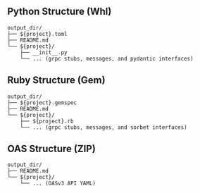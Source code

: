 ## Python Structure (Whl)
    output_dir/
    ├── ${project}.toml
    ├── README.md
    └── ${project}/
        ├── __init__.py
        └── ... (grpc stubs, messages, and pydantic interfaces)
## Ruby Structure (Gem)
    output_dir/
    ├── ${project}.gemspec
    ├── README.md
    └── ${project}/
        ├── ${project}.rb
        └── ... (grpc stubs, messages, and sorbet interfaces)
## OAS Structure (ZIP)
    output_dir/
    ├── README.md
    └── ${project}/
        └── ... (OASv3 API YAML)
    
